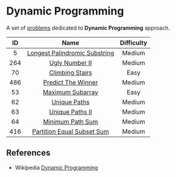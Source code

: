 # Dynamic Programming

A set of [problems](https://leetcode.com/tag/dynamic-programming/) dedicated to **Dynamic Programming** approach.

|  ID   |                                             Name                                              | Difficulty |
| :---: | :-------------------------------------------------------------------------------------------: | :--------: |
|   5   | [Longest Palindromic Substring](https://leetcode.com/problems/longest-palindromic-substring/) |   Medium   |
|  264  |                [Ugly Number II](https://leetcode.com/problems/ugly-number-ii/)                |   Medium   |
|  70   |               [Climbing Stairs](https://leetcode.com/problems/climbing-stairs/)               |    Easy    |
|  486  |            [Predict The Winner](https://leetcode.com/problems/predict-the-winner/)            |   Medium   |
|  53   |              [Maximum Subarray](https://leetcode.com/problems/maximum-subarray/)              |    Easy    |
|  62   |                  [Unique Paths](https://leetcode.com/problems/unique-paths/)                  |   Medium   |
|  63   |               [Unique Paths II](https://leetcode.com/problems/unique-paths-ii/)               |   Medium   |
|  64   |              [Minimum Path Sum](https://leetcode.com/problems/minimum-path-sum/)              |   Medium   |
|  416  |    [Partition Equal Subset Sum](https://leetcode.com/problems/partition-equal-subset-sum/)    |   Medium   |

## References

* Wikipedia [Dynamic Programming](https://en.wikipedia.org/wiki/Dynamic_programming)
